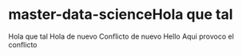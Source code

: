 # master-data-scienceHola que tal
Hola que tal
Hola de nuevo
Conflicto de nuevo
Hello
Aqui provoco el conflicto
